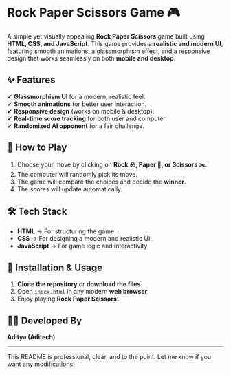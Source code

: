# Rock Paper Scissors Game 🎮  

A simple yet visually appealing **Rock Paper Scissors** game built using **HTML, CSS, and JavaScript**. This game provides a **realistic and modern UI**, featuring smooth animations, a glassmorphism effect, and a responsive design that works seamlessly on both **mobile and desktop**.  

## ✨ Features  
✔ **Glassmorphism UI** for a modern, realistic feel.  
✔ **Smooth animations** for better user interaction.  
✔ **Responsive design** (works on mobile & desktop).  
✔ **Real-time score tracking** for both user and computer.  
✔ **Randomized AI opponent** for a fair challenge.  

## 📌 How to Play  
1. Choose your move by clicking on **Rock 🪨, Paper 📄, or Scissors ✂️**.  
2. The computer will randomly pick its move.  
3. The game will compare the choices and decide the **winner**.  
4. The scores will update automatically.  

## 🛠️ Tech Stack  
- **HTML** → For structuring the game.  
- **CSS** → For designing a modern and realistic UI.  
- **JavaScript** → For game logic and interactivity.  

## 🚀 Installation & Usage  
1. **Clone the repository** or **download the files**.  
2. Open `index.html` in any modern **web browser**.  
3. Enjoy playing **Rock Paper Scissors!**  

## 👨‍💻 Developed By  
**Aditya (Aditech)**  

---

This README is professional, clear, and to the point. Let me know if you want any modifications!
